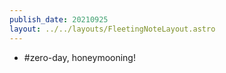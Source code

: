 ```yaml
---
publish_date: 20210925
layout: ../../layouts/FleetingNoteLayout.astro
---
```

- #zero-day, honeymooning!

